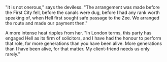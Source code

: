 "It is not onerous," says the deviless. "The arrangement was made before the First City fell, before the canals were dug, before I had any rank worth speaking of, when Hell first sought safe passage to the Zee. We arranged the route and made our payment then."

A more intense heat ripples from her. "In London terms, this party has engaged Hell as its firm of solicitors, and I have had the honour to perform that role, for more generations than you have been alive. More generations than I have been alive, for that matter. My client-friend needs us only rarely."